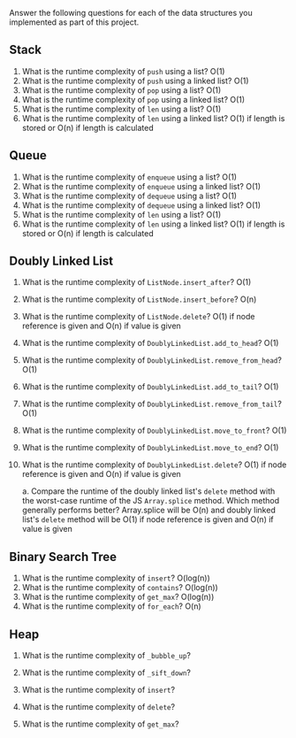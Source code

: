 Answer the following questions for each of the data structures you implemented as part of this project.

## Stack

1. What is the runtime complexity of `push` using a list?
    O(1)
2. What is the runtime complexity of `push` using a linked list?
    O(1)
3. What is the runtime complexity of `pop` using a list?
    O(1)
4. What is the runtime complexity of `pop` using a linked list?
    O(1)
5. What is the runtime complexity of `len` using a list?
    O(1)
6. What is the runtime complexity of `len` using a linked list?
    O(1) if length is stored or O(n) if length is calculated
## Queue

1. What is the runtime complexity of `enqueue` using a list?
    O(1)
2. What is the runtime complexity of `enqueue` using a linked list?
    O(1)
3. What is the runtime complexity of `dequeue` using a list?
    O(1)
4. What is the runtime complexity of `dequeue` using a linked list?
    O(1)
5. What is the runtime complexity of `len` using a list?
    O(1)
6. What is the runtime complexity of `len` using a linked list?
    O(1) if length is stored or O(n) if length is calculated
## Doubly Linked List

1. What is the runtime complexity of `ListNode.insert_after`?
    O(1)
2. What is the runtime complexity of `ListNode.insert_before`?
    O(n)
3. What is the runtime complexity of `ListNode.delete`?
    O(1) if node reference is given and O(n) if value is given
4. What is the runtime complexity of `DoublyLinkedList.add_to_head`?
    O(1)
5. What is the runtime complexity of `DoublyLinkedList.remove_from_head`?
    O(1)
6. What is the runtime complexity of `DoublyLinkedList.add_to_tail`?
    O(1)
7. What is the runtime complexity of `DoublyLinkedList.remove_from_tail`?
    O(1)
8. What is the runtime complexity of `DoublyLinkedList.move_to_front`?
    O(1)
9. What is the runtime complexity of `DoublyLinkedList.move_to_end`?
    O(1)
10. What is the runtime complexity of `DoublyLinkedList.delete`?
    O(1) if node reference is given and O(n) if value is given

    a. Compare the runtime of the doubly linked list's `delete` method with the worst-case runtime of the JS `Array.splice` method. Which method generally performs better?
    Array.splice will be O(n) and doubly linked list's `delete` method will be O(1) if node reference is given and O(n) if value is given

## Binary Search Tree

1. What is the runtime complexity of `insert`? 
    O(log(n)) 
2. What is the runtime complexity of `contains`?
    O(log(n)) 
3. What is the runtime complexity of `get_max`? 
    O(log(n)) 
4. What is the runtime complexity of `for_each`?
    O(n) 
## Heap

1. What is the runtime complexity of `_bubble_up`?

2. What is the runtime complexity of `_sift_down`?

3. What is the runtime complexity of `insert`?

4. What is the runtime complexity of `delete`?

5. What is the runtime complexity of `get_max`?
